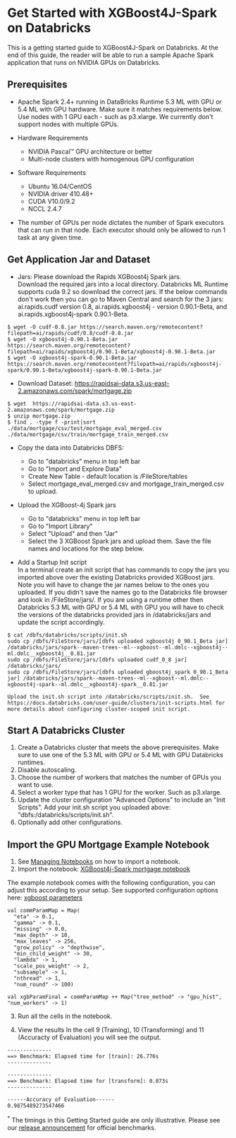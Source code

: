 Get Started with XGBoost4J-Spark on Databricks
======================================================
This is a getting started guide to XGBoost4J-Spark on Databricks. At the end of this guide, the reader will be able to run a sample Apache Spark application that runs on NVIDIA GPUs on Databricks.

Prerequisites
-------------
* Apache Spark 2.4+ running in DataBricks Runtime 5.3 ML with GPU or 5.4 ML with GPU hardware. Make sure it matches requirements below. Use nodes with 1 GPU each - such as p3.xlarge. We currently don't support nodes with multiple GPUs.
* Hardware Requirements
  * NVIDIA Pascal™ GPU architecture or better
  * Multi-node clusters with homogenous GPU configuration
* Software Requirements
  * Ubuntu 16.04/CentOS
  * NVIDIA driver 410.48+
  * CUDA V10.0/9.2
  * NCCL 2.4.7

* The number of GPUs per node dictates the number of Spark executors that can run in that node. Each executor should only be allowed to run 1 task at any given time. 

Get Application Jar and Dataset
-------------------------------
* Jars: Please download the Rapids XGBoost4j Spark jars.  
Download the required jars into a local directory. Databricks ML Runtime supports cuda 9.2 so download the correct jars. If the below commands don't work then you can go to Maven Central and search for the 3 jars: ai.rapids.cudf version 0.8, ai.rapids.xgboost4j - version 0.90.1-Beta, and ai.rapids.xgboost4j-spark 0.90.1-Beta.

```
$ wget -O cudf-0.8.jar https://search.maven.org/remotecontent?filepath=ai/rapids/cudf/0.8/cudf-0.8.jar
$ wget -O xgboost4j-0.90.1-Beta.jar https://search.maven.org/remotecontent?filepath=ai/rapids/xgboost4j/0.90.1-Beta/xgboost4j-0.90.1-Beta.jar
$ wget -O xgboost4j-spark-0.90.1-Beta.jar https://search.maven.org/remotecontent?filepath=ai/rapids/xgboost4j-spark/0.90.1-Beta/xgboost4j-spark-0.90.1-Beta.jar
``` 

* Download Dataset: https://rapidsai-data.s3.us-east-2.amazonaws.com/spark/mortgage.zip

```
$ wget  https://rapidsai-data.s3.us-east-2.amazonaws.com/spark/mortgage.zip
$ unzip mortgage.zip
$ find . -type f -print|sort
./data/mortgage/csv/test/mortgage_eval_merged.csv
./data/mortgage/csv/train/mortgage_train_merged.csv
``` 

* Copy the data into Databricks DBFS:

  * Go to "databricks" menu in top left bar
  * Go to "Import and Explore Data"
  * Create New Table - default location is /FileStore/tables
  * Select mortgage_eval_merged.csv and mortgage_train_merged.csv to upload.

* Upload the XGBoost-4j Spark jars

  * Go to "databricks" menu in top left bar
  * Go to "Import Library"
  * Select "Upload" and then "Jar"
  * Select the 3 XGBoost Spark jars and upload them. Save the file names and locations for the step below.

* Add a Startup Init script  
In a terminal create an init script that has commands to copy the jars you imported above over the existing Databricks provided XGBoost jars. Note you will have to change the jar names below to the ones you uploaded.  If you didn't save the names go to the Databricks file browser and look in /FileStore/jars/. If you are using a runtime other then Databricks 5.3 ML with GPU or 5.4 ML with GPU you will have to check the versions of the databricks provided jars in /databricks/jars and update the script accordingly.

```
$ cat /dbfs/databricks/scripts/init.sh
sudo cp /dbfs/FileStore/jars/[dbfs uploaded xgboost4j 0_90.1_Beta jar] /databricks/jars/spark--maven-trees--ml--xgboost--ml.dmlc--xgboost4j--ml.dmlc__xgboost4j__0.81.jar
sudo cp /dbfs/FileStore/jars/[dbfs uploaded cudf_0_8 jar] /databricks/jars/
sudo cp /dbfs/FileStore/jars/[dbfs uploaded gboost4j_spark 0_90.1_Beta jar] /databricks/jars/spark--maven-trees--ml--xgboost--ml.dmlc--xgboost4j-spark--ml.dmlc__xgboost4j-spark__0.81.jar

Upload the init.sh script into /databricks/scripts/init.sh.  See https://docs.databricks.com/user-guide/clusters/init-scripts.html for more details about configuring cluster-scoped init script.
```

Start A Databricks Cluster
--------------------------
1. Create a Databricks cluster that meets the above prerequisites. Make sure to use one of the 5.3 ML with GPU or 5.4 ML with GPU Databricks runtimes.
2. Disable autoscaling.
3. Choose the number of workers that matches the number of GPUs you want to use.
4. Select a worker type that has 1 GPU for the worker. Such as p3.xlarge.
5. Update the cluster configuration "Advanced Options" to include an "Init Scripts". Add your init.sh script you uploaded above: "dbfs:/databricks/scripts/init.sh".
6. Optionally add other configurations.

Import the GPU Mortgage Example Notebook
---------------------------
1. See [Managing Notebooks](https://docs.databricks.com/user-guide/notebooks/notebook-manage.html) on how to import a notebook.
2. Import the notebook: [XGBoost4j-Spark mortgage notebook](../notebook/databricks/mortgage-gpu.scala)

The example notebook comes with the following configuration, you can adjust this according to your setup.
See supported configuration options here: [xgboost parameters](supported_xgboost_parameters.md)
```
val commParamMap = Map(
  "eta" -> 0.1,
  "gamma" -> 0.1,
  "missing" -> 0.0,
  "max_depth" -> 10,
  "max_leaves" -> 256,
  "grow_policy" -> "depthwise",
  "min_child_weight" -> 30,
  "lambda" -> 1,
  "scale_pos_weight" -> 2,
  "subsample" -> 1,
  "nthread" -> 1,
  "num_round" -> 100)

val xgbParamFinal = commParamMap ++ Map("tree_method" -> "gpu_hist", "num_workers" -> 1)
```

3. Run all the cells in the notebook. 

4. View the results
In the cell 9 (Training), 10 (Transforming) and 11 (Accuracty of Evaluation) you will see the output.

```
--------------
==> Benchmark: Elapsed time for [train]: 26.776s
--------------

--------------
==> Benchmark: Elapsed time for [transform]: 0.073s
--------------

------Accuracy of Evaluation------
0.9875489273547466
```

<sup>*</sup> The timings in this Getting Started guide are only illustrative. Please see our [release announcement](https://medium.com/rapids-ai/nvidia-gpus-and-apache-spark-one-step-closer-2d99e37ac8fd) for official benchmarks.

